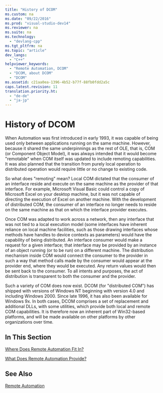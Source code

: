 ```yaml
---
title: "History of DCOM"
ms.custom: na
ms.date: "09/22/2016"
ms.prod: "visual-studio-dev14"
ms.reviewer: na
ms.suite: na
ms.technology: 
  - "devlang-cpp"
ms.tgt_pltfrm: na
ms.topic: "article"
dev_langs: 
  - "C++"
helpviewer_keywords: 
  - "Remote Automation, DCOM"
  - "DCOM, about DCOM"
  - "DCOM"
ms.assetid: c21aa0ea-1396-4b52-b77f-88fb0fdd2a5c
caps.latest.revision: 11
translation.priority.ht: 
  - "de-de"
  - "ja-jp"
---
```

# History of DCOM
When Automation was first introduced in early 1993, it was capable of being used only between applications running on the same machine. However, because it shared the same underpinnings as the rest of OLE, that is, COM (or Component Object Model), it was always intended that it would become "remotable" when COM itself was updated to include remoting capabilities. It was also planned that the transition from purely local operation to distributed operation would require little or no change to existing code.  
  
 So what does "remoting" mean? Local COM dictated that the consumer of an interface reside and execute on the same machine as the provider of that interface. For example, Microsoft Visual Basic could control a copy of Microsoft Excel on your desktop machine, but it was not capable of directing the execution of Excel on another machine. With the development of distributed COM, the consumer of an interface no longer needs to reside on the same machine as that on which the interface provider executes.  
  
 Once COM was adapted to work across a network, then any interface that was not tied to a local execution model (some interfaces have inherent reliance on local machine facilities, such as those drawing interfaces whose methods have handles to device contexts as parameters) would have the capability of being distributed. An interface consumer would make a request for a given interface; that interface may be provided by an instance of an object running (or to be run) on a different machine. The distribution mechanism inside COM would connect the consumer to the provider in such a way that method calls made by the consumer would appear at the provider end, where they would be executed. Any return values would then be sent back to the consumer. To all intents and purposes, the act of distribution is transparent to both the consumer and the provider.  
  
 Such a variety of COM does now exist. DCOM (for "distributed COM") has shipped with versions of Windows NT beginning with version 4.0 and including Windows 2000. Since late 1996, it has also been available for Windows 9x. In both cases, DCOM comprises a set of replacement and additional DLLs, with some utilities, which provide both local and remote COM capabilities. It is therefore now an inherent part of Win32-based platforms, and will be made available on other platforms by other organizations over time.  
  
## In This Section  
 [Where Does Remote Automation Fit In?](../VS_csharp/where-does-remote-automation-fit-in-.md)  
  
 [What Does Remote Automation Provide?](../VS_csharp/what-does-remote-automation-provide-.md)  
  
## See Also  
 [Remote Automation](../VS_csharp/remote-automation.md)